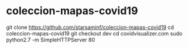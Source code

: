 # coleccion-mapas-covid19


git clone https://github.com/starsaminf/coleccion-mapas-covid19
cd coleccion-mapas-covid19
git checkout dev
cd covidvisualizer.com
sudo python2.7 -m SimpleHTTPServer 80
